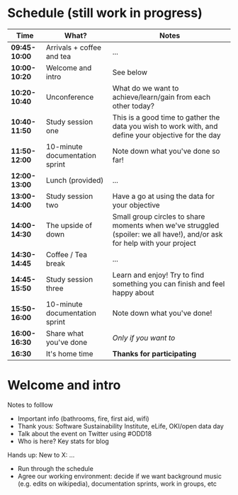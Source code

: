 # Schedule (still work in progress)

Time | What? | Notes
--- | --- | ---
**09:45-10:00** | Arrivals + coffee and tea  | ...
**10:00-10:20** | Welcome and intro | See below
**10:20-10:40** | Unconference | What do we want to achieve/learn/gain from each other today?
**10:40-11:50** | Study session one | This is a good time to gather the data you wish to work with, and define your objective for the day
**11:50-12:00** | 10-minute documentation sprint | Note down what you've done so far!
**12:00-13:00** | Lunch (provided) |  ...
**13:00-14:00** | Study session two | Have a go at using the data for your objective 
**14:00-14:30** | The upside of down | Small group circles to share moments when we've struggled (spoiler: we all have!), and/or ask for help with your project
**14:30-14:45** | Coffee / Tea break | ...
**14:45-15:50** | Study session three | Learn and enjoy! Try to find something you can finish and feel happy about
**15:50-16:00** | 10-minute documentation sprint | Note down what you've done!
**16:00-16:30** | Share what you've done | *Only if you want to*
**16:30** | It's home time | **Thanks for participating**

# Welcome and intro

Notes to folllow

* Important info (bathrooms, fire, first aid, wifi)
* Thank yous: Software Sustainability Institute, eLife, OKI/open data day
* Talk about the event on Twitter using #ODD18 <our own hashtag here>
* Who is here? Key stats for blog

Hands up:
New to X: ...

* Run through the schedule
* Agree our working environment: decide if we want background music (e.g. edits on wikipedia), documentation sprints, work in groups, etc
